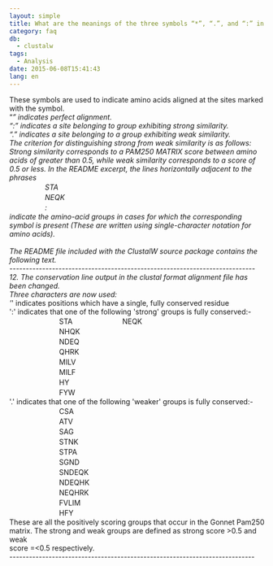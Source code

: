 ```yaml
---
layout: simple
title: What are the meanings of the three symbols “*”, “.”, and “:” in ClustalW?
category: faq
db:
  - clustalw
tags: 
  - Analysis
date: 2015-06-08T15:41:43
lang: en
---
```




These symbols are used to indicate amino acids aligned at the sites marked with the symbol. <br>“*” indicates perfect alignment. <br>“:” indicates a site belonging to group exhibiting strong similarity. <br>“.” indicates a site belonging to a group exhibiting weak similarity. <br>The criterion for distinguishing strong from weak similarity is as follows: Strong similarity corresponds to a PAM250 MATRIX score between amino acids of greater than 0.5, while weak similarity corresponds to a score of 0.5 or less. In the README excerpt, the lines horizontally adjacent to the phrases <br>　　　　　STA <br>　　　　　NEQK <br>　　　　　: <br>indicate the amino-acid groups in cases for which the corresponding symbol is present (These are written using single-character notation for amino acids). <br> <br>The README file included with the ClustalW source package contains the following text. <br> --------------------------------------------------------------------------- <br>12. The conservation line output in the clustal format alignment file has been changed. <br>Three characters are now used: <br>'*' indicates positions which have a single, fully conserved residue <br>':' indicates that one of the following 'strong' groups is fully conserved:- <br>　　　　　　　STA　　　　　　　NEQK <br>　　　　　　　NHQK <br>　　　　　　　NDEQ <br>　　　　　　　QHRK <br>　　　　　　　MILV <br>　　　　　　　MILF <br>　　　　　　　HY <br>　　　　　　　FYW <br>'.' indicates that one of the following 'weaker' groups is fully conserved:- <br>　　　　　　　CSA <br>　　　　　　　ATV <br>　　　　　　　SAG <br>　　　　　　　STNK <br>　　　　　　　STPA <br>　　　　　　　SGND <br>　　　　　　　SNDEQK <br>　　　　　　　NDEQHK <br>　　　　　　　NEQHRK <br>　　　　　　　FVLIM <br>　　　　　　　HFY <br>These are all the positively scoring groups that occur in the Gonnet Pam250 <br>matrix. The strong and weak groups are defined as strong score &gt;0.5 and weak <br>score =&lt;0.5 respectively. <br>---------------------------------------------------------------------------